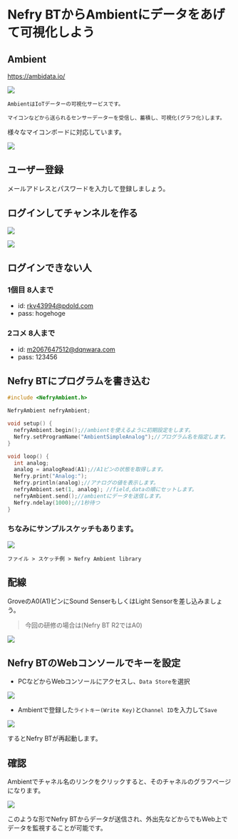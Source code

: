 # Nefry BTからAmbientにデータをあげて可視化しよう

## Ambient

https://ambidata.io/

![](https://i.gyazo.com/0627e9980becca68b8d74c018f14eac0.png)

```
AmbientはIoTデーターの可視化サービスです。

マイコンなどから送られるセンサーデーターを受信し、蓄積し、可視化(グラフ化)します。
```

様々なマイコンボードに対応しています。

![](https://ambidata.io/wp/wp-content/uploads/2016/08/chart2.jpg)

## ユーザー登録

メールアドレスとパスワードを入力して登録しましょう。

## ログインしてチャンネルを作る

![](https://i.gyazo.com/d88631e273d2ebb8312d0a313077dbc4.png)

![](https://i.gyazo.com/ec26b7309bf4d0472f863f3740f6703e.png)

## ログインできない人

### 1個目 8人まで

* id: rkv43994@pdold.com
* pass: hogehoge

### 2コメ 8人まで

* id: m2067647512@dqnwara.com
* pass: 123456

## Nefry BTにプログラムを書き込む

```4.1.ino
#include <NefryAmbient.h>

NefryAmbient nefryAmbient;

void setup() {
  nefryAmbient.begin();//ambientを使えるように初期設定をします。
  Nefry.setProgramName("AmbientSimpleAnalog");//プログラム名を指定します。
}

void loop() {
  int analog;
  analog = analogRead(A1);//A1ピンの状態を取得します。
  Nefry.print("Analog:");
  Nefry.println(analog);//アナログの値を表示します。
  nefryAmbient.set(1, analog); //field,dataの順にセットします。
  nefryAmbient.send();//ambientにデータを送信します。
  Nefry.ndelay(1000);//1秒待つ
}
```

### ちなみにサンプルスケッチもあります。

![](https://i.gyazo.com/cd415ad4c3c07e988788b94556c1c27d.png)

`ファイル > スケッチ例 > Nefry Ambient library`

## 配線

GroveのA0(A1)ピンにSound SenserもしくはLight Sensorを差し込みましょう。

> 今回の研修の場合は(Nefry BT R2ではA0)

![](https://i.gyazo.com/c67a34a72d8b01b1f3b6b2797c08737d.jpg)

## Nefry BTのWebコンソールでキーを設定

* PCなどからWebコンソールにアクセスし、`Data Store`を選択

![](https://i.gyazo.com/d7499928a193e688742d58dbf4cec1b3.png)


* Ambientで登録した`ライトキー(Write Key)`と`Channel ID`を入力して`Save`

![](https://i.gyazo.com/2f063d19b534feb4089b7c4027e81a5d.png)

するとNefry BTが再起動します。

## 確認

Ambientでチャネル名のリンクをクリックすると、そのチャネルのグラフページになります。

![](https://i.gyazo.com/4bde98b6cdf3ebebe2f9ed9580f35461.gif)

このような形でNefry BTからデータが送信され、外出先などからでもWeb上でデータを監視することが可能です。